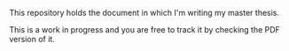 This repository holds the document in which I'm writing my master thesis.

This is a work in progress and you are free to track it by checking the PDF version of it.

